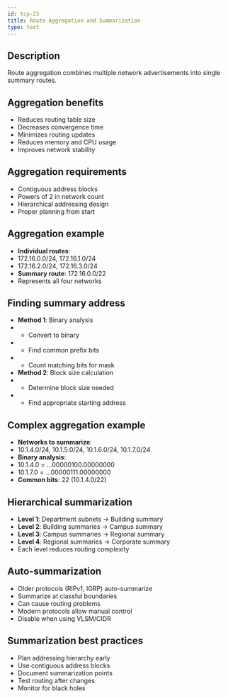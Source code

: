 ```yaml
---
id: tcp-23
title: Route Aggregation and Summarization
type: text
---
```



## Description

Route aggregation combines multiple network advertisements into single summary routes.

## Aggregation benefits

- Reduces routing table size
- Decreases convergence time
- Minimizes routing updates
- Reduces memory and CPU usage
- Improves network stability

## Aggregation requirements

- Contiguous address blocks
- Powers of 2 in network count
- Hierarchical addressing design
- Proper planning from start

## Aggregation example

- **Individual routes**: 
- 172.16.0.0/24, 172.16.1.0/24
- 172.16.2.0/24, 172.16.3.0/24
- **Summary route**: 172.16.0.0/22
- Represents all four networks

## Finding summary address

- **Method 1**: Binary analysis
- - Convert to binary
- - Find common prefix bits
- - Count matching bits for mask
- **Method 2**: Block size calculation
- - Determine block size needed
- - Find appropriate starting address

## Complex aggregation example

- **Networks to summarize**: 
- 10.1.4.0/24, 10.1.5.0/24, 10.1.6.0/24, 10.1.7.0/24
- **Binary analysis**: 
- 10.1.4.0 = ...00000100.00000000
- 10.1.7.0 = ...00000111.00000000
- **Common bits**: 22 (10.1.4.0/22)

## Hierarchical summarization

- **Level 1**: Department subnets → Building summary
- **Level 2**: Building summaries → Campus summary
- **Level 3**: Campus summaries → Regional summary
- **Level 4**: Regional summaries → Corporate summary
- Each level reduces routing complexity

## Auto-summarization

- Older protocols (RIPv1, IGRP) auto-summarize
- Summarize at classful boundaries
- Can cause routing problems
- Modern protocols allow manual control
- Disable when using VLSM/CIDR

## Summarization best practices

- Plan addressing hierarchy early
- Use contiguous address blocks
- Document summarization points
- Test routing after changes
- Monitor for black holes